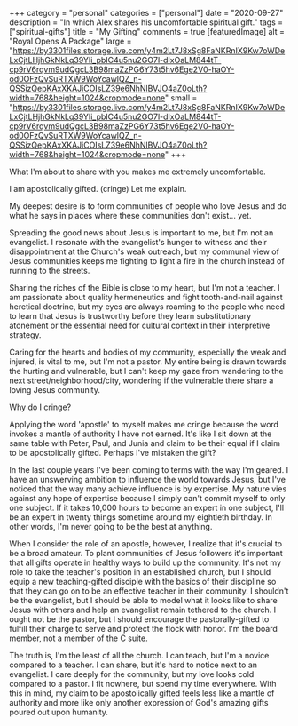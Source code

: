 +++
category = "personal"
categories = ["personal"]
date = "2020-09-27"
description = "In which Alex shares his uncomfortable spiritual gift."
tags = ["spiritual-gifts"]
title = "My Gifting"
comments = true
[featuredImage]
  alt = "Royal Opens A Package"
  large = "https://by3301files.storage.live.com/y4m2Lt7J8xSg8FaNKRnIX9Kw7oWDeLxCjtLHjhGkNkLq39YIi_pbIC4u5nu2GO7l-dIxOaLM844tT-cp9rV6rqvm9udQgcL3B98maZzPG6Y73t5hv6Ege2V0-haOY-od0OFzQvSuRTXW9WoYcawlQZ_n-QSSizQepKAxXKAJiCOIsLZ39e6NhNlBVJO4aZ0oLth?width=768&height=1024&cropmode=none"
  small = "https://by3301files.storage.live.com/y4m2Lt7J8xSg8FaNKRnIX9Kw7oWDeLxCjtLHjhGkNkLq39YIi_pbIC4u5nu2GO7l-dIxOaLM844tT-cp9rV6rqvm9udQgcL3B98maZzPG6Y73t5hv6Ege2V0-haOY-od0OFzQvSuRTXW9WoYcawlQZ_n-QSSizQepKAxXKAJiCOIsLZ39e6NhNlBVJO4aZ0oLth?width=768&height=1024&cropmode=none"
+++

What I'm about to share with you makes me extremely uncomfortable.

I am apostolically gifted. (cringe) Let me explain.

My deepest desire is to form communities of people who love Jesus and do what he says in places where these communities don't exist... yet.

Spreading the good news about Jesus is important to me, but I'm not an evangelist. I resonate with the evangelist's hunger to witness and their disappointment at the Church's weak outreach, but my communal view of Jesus communities keeps me fighting to light a fire in the church instead of running to the streets.

Sharing the riches of the Bible is close to my heart, but I'm not a teacher. I am passionate about quality hermeneutics and fight tooth-and-nail against heretical doctrine, but my eyes are always roaming to the people who need to learn that Jesus is trustworthy before they learn substitutionary atonement or the essential need for cultural context in their interpretive strategy.

Caring for the hearts and bodies of my community, especially the weak and injured, is vital to me, but I'm not a pastor. My entire being is drawn towards the hurting and vulnerable, but I can't keep my gaze from wandering to the next street/neighborhood/city, wondering if the vulnerable there share a loving Jesus community.

Why do I cringe?

Applying the word 'apostle' to myself makes me cringe because the word invokes a mantle of authority I have not earned. It's like I sit down at the same table with Peter, Paul, and Junia and claim to be their equal if I claim to be apostolically gifted. Perhaps I've mistaken the gift?

In the last couple years I've been coming to terms with the way I'm geared. I have an unswerving ambition to influence the world towards Jesus, but I've noticed that the way many achieve influence is by expertise. My nature vies against any hope of expertise because I simply can't commit myself to only one subject. If it takes 10,000 hours to become an expert in one subject, I'll be an expert in twenty things sometime around my eightieth birthday. In other words, I'm never going to be the best at anything.

When I consider the role of an apostle, however, I realize that it's crucial to be a broad amateur. To plant communities of Jesus followers it's important that all gifts operate in healthy ways to build up the community. It's not my role to take the teacher's position in an established church, but I should equip a new teaching-gifted disciple with the basics of their discipline so that they can go on to be an effective teacher in their community. I shouldn't be the evangelist, but I should be able to model what it looks like to share Jesus with others and help an evangelist remain tethered to the church. I ought not be the pastor, but I should encourage the pastorally-gifted to fulfill their charge to serve and protect the flock with honor. I'm the board member, not a member of the C suite.

The truth is, I'm the least of all the church. I can teach, but I'm a novice compared to a teacher. I can share, but it's hard to notice next to an evangelist. I care deeply for the community, but my love looks cold compared to a pastor. I fit nowhere, but spend my time everywhere. With this in mind, my claim to be apostolically gifted feels less like a mantle of authority and more like only another expression of God's amazing gifts poured out upon humanity.
